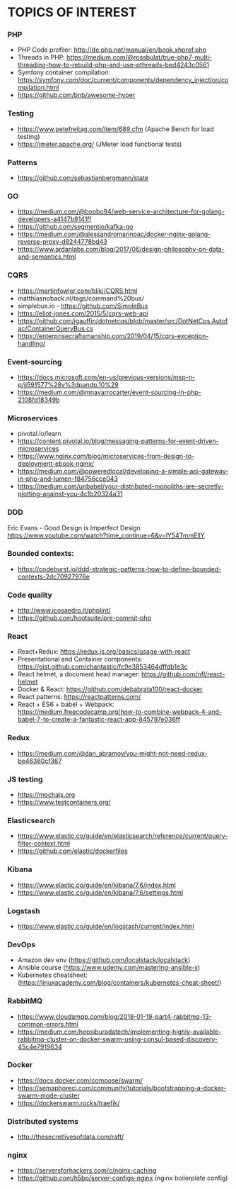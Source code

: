 # TOPICS OF INTEREST

### PHP
- PHP Code profiler: http://de.php.net/manual/en/book.xhprof.php
- Threads in PHP: https://medium.com/@rossbulat/true-php7-multi-threading-how-to-rebuild-php-and-use-pthreads-bed4243c0561
- Symfony container compilation: https://symfony.com/doc/current/components/dependency_injection/compilation.html
- https://github.com/bnb/awesome-hyper

### Testing
- https://www.petefreitag.com/item/689.cfm (Apache Bench for load testing)
- https://jmeter.apache.org/ (JMeter load functional tests)

### Patterns
- https://github.com/sebastianbergmann/state

### GO
- https://medium.com/@boobo94/web-service-architecture-for-golang-developers-a4147b8141ff
- https://github.com/segmentio/kafka-go
- https://medium.com/@alessandromarinoac/docker-nginx-golang-reverse-proxy-d8244778bd43
- https://www.ardanlabs.com/blog/2017/06/design-philosophy-on-data-and-semantics.html

### CQRS
- https://martinfowler.com/bliki/CQRS.html
- matthiasnoback.nl/tags/command%20bus/
- simplebus.io - https://github.com/SimpleBus
- https://eliot-jones.com/2015/5/cqrs-web-api
- https://github.com/jgauffin/dotnetcqs/blob/master/src/DotNetCqs.Autofac/ContainerQueryBus.cs
- https://enterprisecraftsmanship.com/2019/04/15/cqrs-exception-handling/

### Event-sourcing
- https://docs.microsoft.com/en-us/previous-versions/msp-n-p/jj591577%28v%3dpandp.10%29
- https://medium.com/@mnavarrocarter/event-sourcing-in-php-2108fd18349b

### Microservices
- pivotal.io/learn
- https://content.pivotal.io/blog/messaging-patterns-for-event-driven-microservices
- https://www.nginx.com/blog/microservices-from-design-to-deployment-ebook-nginx/
- https://medium.com/@poweredlocal/developing-a-simple-api-gateway-in-php-and-lumen-f84756cce043
- https://medium.com/unbabel/your-distributed-monoliths-are-secretly-plotting-against-you-4c1b20324a31

### DDD
Eric Evans - Good Design is Imperfect Design
https://www.youtube.com/watch?time_continue=6&v=lY54TmmEllY

### Bounded contexts:
- https://codeburst.io/ddd-strategic-patterns-how-to-define-bounded-contexts-2dc70927976e

### Code quality
- http://www.icosaedro.it/phplint/
- https://github.com/hootsuite/pre-commit-php

### React
- React+Redux: https://redux.js.org/basics/usage-with-react
- Presentational and Container components: https://gist.github.com/chantastic/fc9e3853464dffdb1e3c
- React helmet, a document head manager: https://github.com/nfl/react-helmet
- Docker & React: https://github.com/debabrata100/react-docker
- React patterns: https://reactpatterns.com/
- React + ES6 + babel + Webpack: https://medium.freecodecamp.org/how-to-combine-webpack-4-and-babel-7-to-create-a-fantastic-react-app-845797e036ff

### Redux
- https://medium.com/@dan_abramov/you-might-not-need-redux-be46360cf367

### JS testing
- https://mochajs.org
- https://www.testcontainers.org/

### Elasticsearch
- https://www.elastic.co/guide/en/elasticsearch/reference/current/query-filter-context.html
- https://github.com/elastic/dockerfiles

### Kibana
- https://www.elastic.co/guide/en/kibana/7.6/index.html
- https://www.elastic.co/guide/en/kibana/7.6/settings.html

### Logstash
- https://www.elastic.co/guide/en/logstash/current/index.html

### DevOps
- Amazon dev env (https://github.com/localstack/localstack)
- Ansible course (https://www.udemy.com/mastering-ansible-x)
- Kubernetes cheatsheet: (https://linuxacademy.com/blog/containers/kubernetes-cheat-sheet/)

### RabbitMQ
- https://www.cloudamqp.com/blog/2018-01-19-part4-rabbitmq-13-common-errors.html
- https://medium.com/hepsiburadatech/implementing-highly-available-rabbitmq-cluster-on-docker-swarm-using-consul-based-discovery-45c4e7919634

### Docker
- https://docs.docker.com/compose/swarm/
- https://semaphoreci.com/community/tutorials/bootstrapping-a-docker-swarm-mode-cluster
- https://dockerswarm.rocks/traefik/

### Distributed systems
- http://thesecretlivesofdata.com/raft/

### nginx
- https://serversforhackers.com/c/nginx-caching
- https://github.com/h5bp/server-configs-nginx (nginx boilerplate config)

